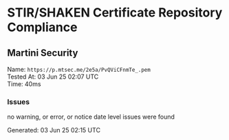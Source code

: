 # STIR/SHAKEN Certificate Repository Compliance

## Martini Security

Name: `https://p.mtsec.me/2e5a/PvQViCFnmTe_.pem`\
Tested At: 03 Jun 25 02:07 UTC\
Time: 40ms

### Issues

no warning, or error, or notice date level issues were found

Generated: 03 Jun 25 02:15 UTC